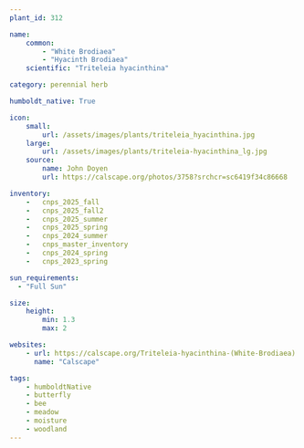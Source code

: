 ```yaml
---
plant_id: 312

name: 
    common:  
        - "White Brodiaea"  
        - "Hyacinth Brodiaea"
    scientific: "Triteleia hyacinthina"   

category: perennial herb

humboldt_native: True

icon: 
    small: 
        url: /assets/images/plants/triteleia_hyacinthina.jpg
    large: 
        url: /assets/images/plants/triteleia-hyacinthina_lg.jpg
    source: 
        name: John Doyen 
        url: https://calscape.org/photos/3758?srchcr=sc6419f34c86668

inventory: 
    -   cnps_2025_fall
    -   cnps_2025_fall2
    -   cnps_2025_summer
    -   cnps_2025_spring
    -   cnps_2024_summer
    -   cnps_master_inventory
    -   cnps_2024_spring
    -   cnps_2023_spring

sun_requirements:
  - "Full Sun"

size:
    height: 
        min: 1.3
        max: 2

websites:
    - url: https://calscape.org/Triteleia-hyacinthina-(White-Brodiaea) 
      name: "Calscape"

tags: 
    - humboldtNative
    - butterfly
    - bee 
    - meadow
    - moisture
    - woodland
---
```



